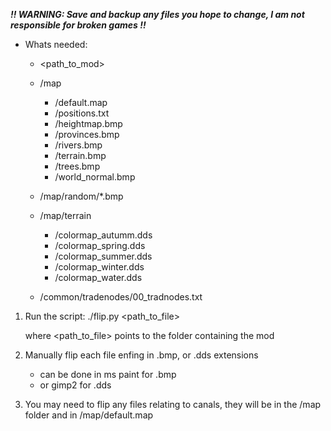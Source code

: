 ***!! WARNING: Save and backup any files you hope to change, I am not responsible for broken games !!***


* Whats needed:
    * <path_to_mod>

    * /map
        * /default.map
        * /positions.txt
        * /heightmap.bmp
        * /provinces.bmp
        * /rivers.bmp
        * /terrain.bmp
        * /trees.bmp
        * /world_normal.bmp
    
    * /map/random/*.bmp
    
    * /map/terrain
        * /colormap_autumm.dds
        * /colormap_spring.dds
        * /colormap_summer.dds
        * /colormap_winter.dds
        * /colormap_water.dds

    * /common/tradenodes/00_tradnodes.txt

1) Run the script:
    ./flip.py <path_to_file>
    
    where <path_to_file> points to the folder containing the mod

2) Manually flip each file enfing in .bmp, or .dds extensions
    * can be done in ms paint for .bmp
    * or gimp2 for .dds

3) You may need to flip any files relating to canals, they will be in the /map folder and in /map/default.map   
